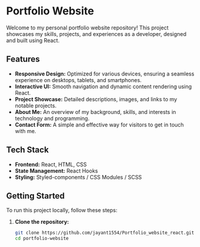 # Portfolio Website

Welcome to my personal portfolio website repository! This project showcases my skills, projects, and experiences as a developer, designed and built using React.

## Features
- **Responsive Design:** Optimized for various devices, ensuring a seamless experience on desktops, tablets, and smartphones.
- **Interactive UI:** Smooth navigation and dynamic content rendering using React.
- **Project Showcase:** Detailed descriptions, images, and links to my notable projects.
- **About Me:** An overview of my background, skills, and interests in technology and programming.
- **Contact Form:** A simple and effective way for visitors to get in touch with me.

## Tech Stack
- **Frontend:** React, HTML, CSS
- **State Management:** React Hooks
- **Styling:** Styled-components / CSS Modules / SCSS

## Getting Started
To run this project locally, follow these steps:

1. **Clone the repository:**
   ```bash
   git clone https://github.com/jayant1554/Portfolio_website_react.git
   cd portfolio-website
